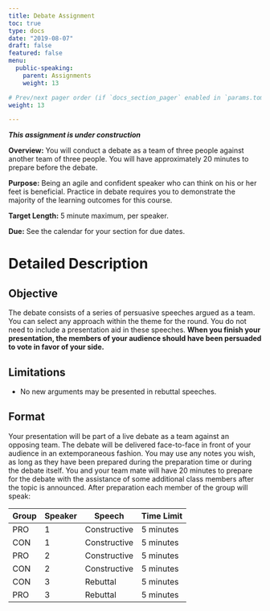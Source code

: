 ```yaml
---
title: Debate Assignment
toc: true
type: docs
date: "2019-08-07"
draft: false
featured: false
menu:
  public-speaking:
    parent: Assignments
    weight: 13

# Prev/next pager order (if `docs_section_pager` enabled in `params.toml`)
weight: 13

---
```


***This assignment is under construction***

**Overview:** You will conduct a debate as a team of three people against
another team of three people. You will have approximately 20 minutes to
prepare before the debate.

**Purpose:** Being an agile and confident speaker who can think on his or
her feet is beneficial. Practice in debate requires you to demonstrate the
majority of the learning outcomes for this course.

**Target Length:** 5 minute maximum, per speaker.

**Due:** See the calendar for your section for due dates.

Detailed Description
====================

Objective
---------

The debate consists of a series of persuasive speeches argued as a team.
You can select any approach within the theme for the round. You do not
need to include a presentation aid in these speeches. **When you finish
your presentation, the members of your audience should have been persuaded
to vote in favor of your side.**

Limitations
-----------
 * No new arguments may be presented in rebuttal speeches. 
 
Format 
------

Your presentation will be part of a live debate as a team against an
opposing team. The debate will be delivered face-to-face in front of your
audience in an extemporaneous fashion. You may use any notes you wish, as
long as they have been prepared during the preparation time or during the
debate itself. You and your team mate will have 20 minutes to prepare for
the debate with the assistance of some additional class members after the
topic is announced. After preparation each member of the group will speak:

Group | Speaker | Speech       | Time Limit
------|---------|--------------|-----------
 PRO  | 1       | Constructive | 5 minutes
 CON  | 1       | Constructive | 5 minutes
 PRO  | 2       | Constructive | 5 minutes
 CON  | 2       | Constructive | 5 minutes
 CON  | 3       | Rebuttal     | 5 minutes
 PRO  | 3       | Rebuttal     | 5 minutes

<!-- Normal time limits
Group Member | Speech       | Time Limit
-------------|--------------|-----------
   PM        | Constructive | 7 minutes
   LO        | Constructive | 8 minutes
   MG        | Constructive | 8 minutes
   MO        | Constructive | 8 minutes
   LO        | Rebuttal     | 4 minutes
   PM        | Rebuttal     | 5 minutes
-->

<!--
Grading
=======

This project is graded out of 100 points. 30 points come from the
preparation time, and 70 points come from the presentation.

Preparation Rubric
------------------

<table>
  <tr>
    <td></td>
    <td>10 points</td>
    <td>8 points</td>
    <td>6 points</td>
    <td>4 points</td>
    <td>2 points</td>
  <tr>
  <tr>
    <td></td>
    <td></td>
    <td></td>
    <td></td>
    <td></td>
    <td></td>
  <tr>
  <tr>
    <td></td>
    <td></td>
    <td></td>
    <td></td>
    <td></td>
    <td></td>
  <tr>
  <tr>
    <td></td>
    <td></td>
    <td></td>
    <td></td>
    <td></td>
    <td></td>
  <tr>
</table

Presentation Rubric
-------------------

<table>
  <tr>
    <td></td>
    <td>10 points</td>
    <td>8 points</td>
    <td>6 points</td>
    <td>4 points</td>
    <td>2 points</td>
  </tr>
  <tr>
    <td>Analysis </td>
    <td></td>
    <td></td>
    <td></td>
    <td></td>
    <td></td>
  </tr>
  <tr>
    <td>Support</td>
    <td></td>
    <td></td>
    <td></td>
    <td></td>
    <td></td>
  </tr>
  <tr>
    <td>Clash</td>
    <td></td>
    <td></td>
    <td></td>
    <td></td>
    <td></td>
  </tr>
  <tr>
    <td>Organization</td>
    <td></td>
    <td></td>
    <td></td>
    <td></td>
    <td></td>
  </tr>
  <tr>
    <td>Audience</td>
    <td></td>
    <td></td>
    <td></td>
    <td></td>
    <td></td>
  </tr>
  <tr>
    <td>Adaptation</td>
    <td></td>
    <td></td>
    <td></td>
    <td></td>
    <td></td>
  </tr>
  <tr>
    <td>Delivery</td>
    <td></td>
    <td></td>
    <td></td>
    <td></td>
    <td></td>
  </tr>
</table>

-->

<!--
Examples
========

Here is an example debate.[^student-permission]

{{< youtube 9oiPG1VIzR4 >}}
-->

<!--
Acknowledgments
===============
-->
<!--
[^student-permission]: Many thanks to the students who have given me permission to use examples based on their work. Student consent forms are on file.
-->

<!-- Links -->

<!-- Previous Versions:

   v#   | Date       | Modifications
  ------|------------|:--------------
  v0.02 | 2018-08-08 | Changes for Hugo Compatibility
  v0.01 | 2018-01-16 | moved back to point system
  v0.00 | 2017-11-10 | Initial version

-->
